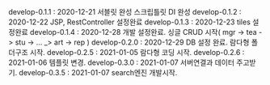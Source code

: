 develop-0.1.1 : 2020-12-21 서블릿 완성 스크립틀릿 DI 완성
develop-0.1.2 : 2020-12-22 JSP, RestController 설정완료
develop-0.1.3 : 2020-12-23 tiles 설정완료
develop-0.1.4 : 2020-12-28 개발 설정완료. 싱글 CRUD 시작( mgr -> tea -> stu -> ... _> art -> rep )
develop-0.2.0 : 2020-12-29 DB 설정 완료. 람다형 폴더구조 시작.
develop-0.2.5 : 2021-01-05 람다형 코딩 시작.
develop-0.2.6 : 2021-01-06 템플릿 변경.
develop-0.3.0 : 2021-01-07 서버연결과 데이터 주고받기.
develop-0.3.5 : 2021-01-07 search엔진 개발시작.


